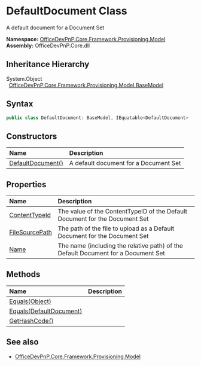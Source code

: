 # DefaultDocument Class
 A default document for a Document Set   

**Namespace:** [OfficeDevPnP.Core.Framework.Provisioning.Model](OfficeDevPnP.Core.Framework.Provisioning.Model.md)  
**Assembly:** OfficeDevPnP.Core.dll  
## Inheritance Hierarchy
System.Object  
&ensp;[OfficeDevPnP.Core.Framework.Provisioning.Model.BaseModel](OfficeDevPnP.Core.Framework.Provisioning.Model.BaseModel.md)  
## Syntax
```C#
public class DefaultDocument: BaseModel, IEquatable<DefaultDocument>
```
## Constructors
|**Name**|**Description**|
|:-----|:-----|
| [DefaultDocument()](OfficeDevPnP.Core.Framework.Provisioning.Model.DefaultDocument.ctor1.md) |  A default document for a Document Set 
## Properties
|**Name**|**Description**|
|:-----|:-----|
| [ContentTypeId](OfficeDevPnP.Core.Framework.Provisioning.Model.DefaultDocument.ContentTypeId.md) | The value of the ContentTypeID of the Default Document for the Document Set
| [FileSourcePath](OfficeDevPnP.Core.Framework.Provisioning.Model.DefaultDocument.FileSourcePath.md) | The path of the file to upload as a Default Document for the Document Set
| [Name](OfficeDevPnP.Core.Framework.Provisioning.Model.DefaultDocument.Name.md) | The name (including the relative path) of the Default Document for a Document Set
## Methods
|**Name**|**Description**|
|:-----|:-----|
| [Equals(Object)](OfficeDevPnP.Core.Framework.Provisioning.Model.DefaultDocument.3520ddbb.md) | 
| [Equals(DefaultDocument)](OfficeDevPnP.Core.Framework.Provisioning.Model.DefaultDocument.449ea3b3.md) | 
| [GetHashCode()](OfficeDevPnP.Core.Framework.Provisioning.Model.DefaultDocument.1c6872bd.md) | 
## See also
- [OfficeDevPnP.Core.Framework.Provisioning.Model](OfficeDevPnP.Core.Framework.Provisioning.Model.md)
